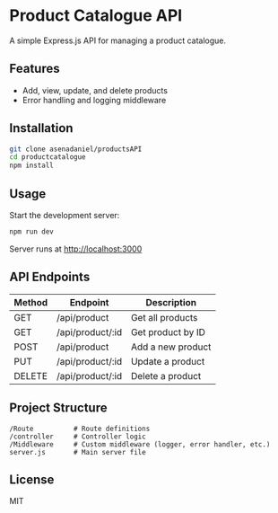 # Product Catalogue API

A simple Express.js API for managing a product catalogue.

## Features

- Add, view, update, and delete products
- Error handling and logging middleware

## Installation

```bash
git clone asenadaniel/productsAPI
cd productcatalogue
npm install
```

## Usage

Start the development server:

```bash
npm run dev
```

Server runs at [http://localhost:3000](http://localhost:3000)

## API Endpoints

| Method | Endpoint             | Description                |
|--------|----------------------|----------------------------|
| GET    | /api/product         | Get all products           |
| GET    | /api/product/:id     | Get product by ID          |
| POST   | /api/product         | Add a new product          |
| PUT    | /api/product/:id     | Update a product           |
| DELETE | /api/product/:id     | Delete a product           |

## Project Structure

```
/Route          # Route definitions
/controller     # Controller logic
/Middleware     # Custom middleware (logger, error handler, etc.)
server.js       # Main server file
```

## License

MIT
